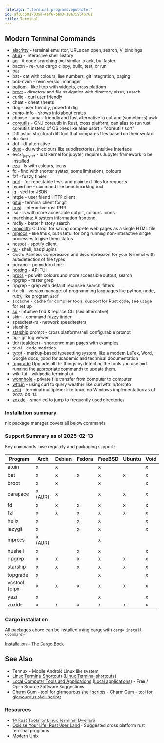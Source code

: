 ```yaml
---
filetags: ":terminal:programs:epubnote:"
id: af66c501-039b-4af6-ba93-18e759546761
title: Terminal
---
```


## Modern Terminal Commands

- [alacritty](https://alacritty.md/) - terminal emulator, URLs can open,
  search, VI bindings
- [atuin](https://github.com/ellie/atuin) - interactive shell history
- [ag](https://github.com/ggreer/the_silver_searcher) - A code searching
  tool similar to ack, but faster.
- bacon - re-runs cargo clippy, build, test, or run
- bat
- bat - cat with colours, line numbers, git integration, paging
- bob-nvim - nvim version manager
- [bottom](https://github.com/ClementTsang/bottom) - like htop with
  widgets, cross platform
- [broot](https://dystroy.md/broot/) - directory and file navigation
  with directory sizes, search
- curlie - curl user friendly
- cheat - cheat sheets
- dog - user friendly, powerful dig
- cargo-info - shows info about crates
- choose - uman-friendly and fast alternative to cut and (sometimes) awk
- [coreutils](https://github.com/uutils/coreutils) - GNU coreutils in
  Rust, cross platform, can alias to run rust coreutils instead of OS
  ones like alias usort = "coreutils sort"
- Difftastic: structural diff tool that compares files based on their
  syntax.
- du-dust
- duf - df alternative
- [dust](https://github.com/bootandy/dust) - du with colours like
  subdirectories, intuitive interface
- evcxr<sub>jupyter</sub> - rust kernel for jupyter, requires Jupyter
  framework to be installed
- [eza](https://github.com/eza-community/eza) - ls with colours, icons
- fd - find with shorter syntax, some limitations, colours
- fzf - fuzzy finder
- [hurl](https://hurl.dev/) - for repeatable tests and plain text files
  for requests
- hyperfine - command line benchmarking tool
- jq - sed for JSON
- httpie - user friend HTTP client
- [gitui](https://github.com/extrawurst/gitui) - terminal client for git
- [irust](https://github.com/tarcieri/irust) - interactive rust REPL
- lsd - ls with more accessible output, colours, icons
- macchina: A system information frontend.
- mcfly - better history search
- [monolith](https://github.com/y2z/monolith): CLI tool for saving
  complete web pages as a single HTML file
- [mprocs](https://github.com/pvolok/mprocs) - like tmux, but useful for
  long running non-interactive single processes to give them status
- ncspot - spotify client
- [nu](https://www.nushell.sh/) - shell, has plugins
- Ouch: Painless compression and decompression for your terminal with
  autodetection of file types
- porsmo - pomodoro timer
- [nosting](https://github.com/darrenburns/posting) - API TUI
- [procs](https://github.com/dalance/procs) - ps with colours and more
  accessible output, search
- ripgrep - faster grep
- ripgrep - grep with default recursive search, filters
- rtx-cli - version manager of programming languages like python, node,
  ruby, like program `asdf`
- [sccache](https://github.com/mozilla/sccache) - cache for compiler
  tools, support for Rust code, see
  [usage](https://github.com/mozilla/sccache#usage) for set up
- [sd](https://github.com/chmln/sd) - Intuitive find & replace CLI (sed
  alternative)
- skim - command fuzzy finder
- speedtest-rs - network speedtesters
- starship
- [starship](https://starship.rs/) prompt - cross platform/shell
  configurable prompt
- tig - git log viewer
- tldr ([tealdeer](https://github.com/dbrgn/tealdeer)) - shortened man
  pages with examples
- tokei - code statistics
- [typst](https://github.com/typst/typst) - markup-based typesetting
  system, like a modern LaTex, Word, Google docs, good for academic and
  technical documentation
- [topgrade](https://github.com/topgrade-rs/topgrade) Upgrade all the
  things by detecting the tools you use and running the appropriate
  commands to update them.
- wiki-tui - wikipedia terminal ui
- [wormhole](https://github.com/magic-wormhole/magic-wormhole) - private
  file transfer from computer to computer
- [wttr.in](https://github.com/chubin/wttr.in) - using curl to query
  weather like curl wttr.in/toronto
- [zellij](https://github.com/zellij.md/zellij) - terminal multiplexer
  like tmux, no Windows implementation as of 2023-06-14
- [zoxide](https://github.com/ajeetdsouza/zoxide) - smart cd to jump to
  frequently used directories

### Installation summary

nix package manager covers all below commands

### Support Summary as of 2025-02-13

Key commands I use regularly and packaging support:

| Program        | Arch    | Debian | Fedora | FreeBSD | Ubuntu | Void |
|----------------|---------|--------|--------|---------|--------|------|
| atuin          | x       | x      |        | x       |        | x    |
| bat            | x       | x      | x      | x       | x      | x    |
| broot          | x       | x      |        | x       |        | x    |
| carapace       | x (AUR) | x      |        | x       | x      | x    |
| fd             | x       | x      | x      | x       | x      | x    |
| fzf            | x       | x      | x      | x       | x      | x    |
| helix          | x       |        | x      | x       |        | x    |
| lazygit        | x       |        | x      | x       |        | x    |
| mprocs         | x (AUR) |        |        | x       |        |      |
| nushell        | x       |        | x      | x       |        | x    |
| ripgrep        | x       | x      | x      | x       | x      | x    |
| starship       | x       | x      | x      | x       | x      | x    |
| topgrade       | x       |        |        | x       |        | x    |
| vcstool (pipx) | x       | x      | x      | x       | x      | x    |
| yazi           | x       |        |        | x       |        | x    |
| zoxide         | x       | x      | x      | x       | x      | x    |

### Cargo installation

All packages above can be installed using cargo with
`cargo install <command>`

[Installation - The Cargo
Book](https://doc.rust-lang.md/cargo/getting-started/installation.html)

## See Also

- [Termux](005-Tech-Termux.md) - Mobile Android Linux like system
- [Linux Terminal Shortcuts](id:bf3b61d8-23cc-4959-a5c7-17041d7e43f4)
  ([Linux Terminal
  shortcuts](005-Computer-Shortcuts-Linux-Terminal-GNU-Readline.md))
- [Local Computer Tools and
  Applications](id:58b9016f-4e75-43d5-ac66-36fc4725e754) ([Local
  applications](005-Tech-Local-Computer-Tools-Apps.md)) - Free / Open
  Source Software Suggestions
- [Charm Gum - tool for glamourous shell
  scripts](005-Tech-Terminal-Charm-Gum.md) - [Charm Gum - tool for
  glamourous shell scripts](id:a4eb2482-a0cd-4761-a08d-4afb4f285b4d)

### Resources

- [14 Rust Tools for Linux Terminal
  Dwellers](https://itsfoss.com/rust-cli-tools/)
- [Oxidise Your Life: Rust User
  Land](https://github.com/0atman/noboilerplate/blob/main/scripts/20-rust-userland.md) -
  Suggested cross platform rust terminal programs
- [Modern Unix](https://github.com/ibraheemdev/modern-unix)
